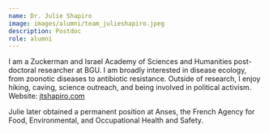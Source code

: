 ```yaml
---
name: Dr. Julie Shapiro
image: images/alumni/team_julieshapiro.jpeg
description: Postdoc
role: alumni
---
```


I am a Zuckerman and Israel Academy of Sciences and Humanities post-doctoral researcher at BGU. I am broadly interested in disease ecology, from zoonotic diseases to antibiotic resistance. Outside of research, I enjoy hiking, caving, science outreach, and being involved in political activism.
Website: [jtshapiro.com](http://jtshapiro.com/)
 
Julie later obtained a permanent position at Anses, the French Agency for Food, Environmental, and Occupational Health and Safety.
